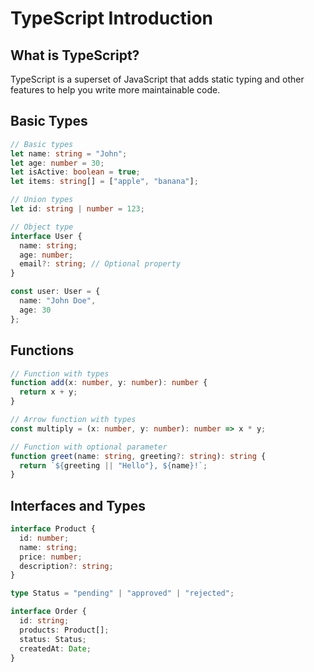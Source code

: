# TypeScript Introduction

## What is TypeScript?

TypeScript is a superset of JavaScript that adds static typing and other features to help you write more maintainable code.

## Basic Types

```typescript
// Basic types
let name: string = "John";
let age: number = 30;
let isActive: boolean = true;
let items: string[] = ["apple", "banana"];

// Union types
let id: string | number = 123;

// Object type
interface User {
  name: string;
  age: number;
  email?: string; // Optional property
}

const user: User = {
  name: "John Doe",
  age: 30
};
```

## Functions

```typescript
// Function with types
function add(x: number, y: number): number {
  return x + y;
}

// Arrow function with types
const multiply = (x: number, y: number): number => x * y;

// Function with optional parameter
function greet(name: string, greeting?: string): string {
  return `${greeting || "Hello"}, ${name}!`;
}
```

## Interfaces and Types

```typescript
interface Product {
  id: number;
  name: string;
  price: number;
  description?: string;
}

type Status = "pending" | "approved" | "rejected";

interface Order {
  id: string;
  products: Product[];
  status: Status;
  createdAt: Date;
}
```
